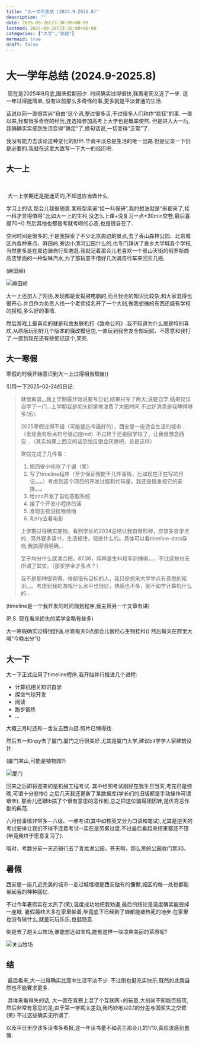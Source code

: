```yaml
---
title: "大一学年总结 (2024.9-2025.8)"
description: ""
date: 2025-09-26T23:38:00+08:00
lastmod: 2025-09-26T23:38:00+08:00
categories: ["大学","总结"]
mermaid: true
draft: false
---
```

# 大一学年总结 (2024.9-2025.8)

​	现在是2025年9月底,国庆假期前夕. 时间确实过得很快,我离老死又近了一步. 这一年过得挺简单, 没有以前那么多奇怪的事,更多就是平淡普通的生活.

​	话说以前一直很崇尚“自由”这个词,整过很多活,干过很多人们称作“疯狂”的事. 一直以来,我有很多奇怪的经历,连选择参加高考上大学也是概率使然. 但是进入大一后,我确确实实感到生活变得“确定”了,换句话说,一切变得“正常”了. <span class="secret-placeholder" data-id="54f11c83a1db5a4298c3a162ac30cfd170452e3b38e1b346e87ec07f409aa658"></span>

​	我没有能力去谈论这种变化的好坏.毕竟平淡总是生活的唯一出路.<span class="secret-placeholder" data-id="0eaf4c8c2c1e474c183f9cd75c709cc3333c7d1bc0b80173005b5020b052e1a3"></span>但是记录一下仍是必要的.我就在这里大致写一下大一的经历吧.

## 大一上

​	<span class="secret-placeholder" data-id="d3de98c1c1bd1d6722d7e84ce1fc85e7d59bb311f4f430f7c54c1025cb3b62d8"></span>

​	大一上学期还是挺迷茫的,不知道应当做什么.

​	学习上的话,那会儿我很随意.某班型承诺“挂一科保研”,我的想法就是“来都来了,挂一科才显得值得”.比如大一上的生科,没怎么上课+没复习一点+30min交卷,最后喜提70+() 然后其他也都是考就考呗的心态,也是很自在了.

​	空闲时间是很多的,于是我探索了不少北京周边的景点,去了香山森林公园、北京城区内各种景点、麻田岭,旁边小清河公园什么的,也专门拜访了良乡大学城各个学校,当然更多是在周边骑自行车瞎逛.我就记着那会儿老喜欢一个房山天街的俄罗斯商品店里面的一种梨味汽水,为了那玩意不惜好几次骑自行车来回买几瓶.

(麻田岭)

![麻田岭](https://blog-cdn.yht.life/blog/202509262347467.jpg)

​	大一上还加入了网协,发现都是爱捣鼓电脑的,而且我会的知识比较杂,和大家混得也很开心.并且作为负责人找一个老师挂名开了一个大创,做我想搞的东西还能有学校的报销,多么好的事情.

​	然后游戏上最喜欢的就是和舍友联机打《致命公司》.我不知道为什么就是特别喜欢,从原版玩到好几个版本的魔改模组包,一直玩到我舍友全部玩腻、不愿意和我打了.一直到现在还有些惦记这个,笑死.



## 大一寒假

寒假的时候开始意识到大一上过得相当颓废() 

引用一下2025-02-24的日记:

>  就很离谱,,,我上学期最开始说要写日记,结果只写了两天;说要自学,结果仅仅自学了一门...上学期我是彻头彻尾地浪费了大把时间,不过好消息是我睡得够多(乐).
>
>   2025寒假过得不错（可能是迄今最好的），西安是一座适合生活的城市...（发现我有标点符号强迫症md）不过终于还是回学校了，让我很想念西安...（其实如果上西交的话恐怕反倒会厌倦吧，总是这样）
>
>   寒假完成了几件事：
>
> 1. 把西安小吃吃了个遍（笑）
> 2. 写了timeline程序（至少保证我能干几件事情，比如现在正在写的日记。。。）考虑到这个项目的开发过程和代码量，我还是很重视它的安排。。。
> 3. 给zzz开发了自动答题系统 
> 4. 接了个开发小程序的活 
> 5. 发现生物没挂哈哈哈
> 6. 和sry去看电影
>
>   上学期过得确实废物，看到学长的2024总结让我自惭形秽，应该多自学点的...另外要多读书，生活规律，锻炼什么的。具体可以看timeline-data存档,我搞得很明确...
>
>   至于均分什么就凑合把，87.36，纯粹是生科和军训搞得，，，不过这些也无所谓了其实。（那奖学金才多点？）
>
>   我不是那种很卷得，啥都很有目标的人，我只是想来大学学点有意思的知识。。。考虑到我的游戏什么水平也很烂，快感也不多，倒不如学计算机什么的...

(timeline是一个我开发的时间规划程序,我主页另一个文章有讲)

(P.S. 现在看来损失的奖学金略有些多)

大一寒假确实过得很舒适,尽管每天0点那会儿很担心生物挂科() 然后每天在群里大喊“今晚出分”()

## 大一下

大一下正式应用了timeline程序,我开始并行推进几个进程:

+ 计算机相关知识自学
+ 探空气球开发
+ 阅读
+ 跑步锻炼
+ ...

大概三月时还和一舍友去西山逛.照片已懒得找.

然后五一和npy去了厦门.<span class="secret-placeholder" data-id="4db7a1d07928d0644c6288f61680694a3b541cf147dd537353d290dcac626138"></span>厦门之行很美好.尤其是厦门大学,建议bit学学人家建筑设计.

(厦门某山,可能是植物园?)

![厦门](https://blog-cdn.yht.life/blog/202509262347468.jpg)

回来之后即将迎来的是机械工程考试. 其中绘图考试刚好在我生日当天,考完已是傍晚,可谓十分悲惨() 之后几天我还更新了某数据库(学长们的旧版都是手动操作可谓艰辛). 那会儿还跟lb搞了个很有意思的恶作剧,总之把这位骗得团团转,是优秀恶作剧的典范.

六月份事情非常多--六级、一堆考试(其中如核英又分为口语和笔试),尤其是逆天的考试安排让我们不得不连着考试--实在是劳累过度.不过最后看起来结果都还不错(毕竟我终于愿意复习了).

哦对，考数分前一天还骑行去了青龙湖公园，苍天啊，那么荒的公园收门票30。

## 暑假

西安是一座几近完美的城市--走过城墙根是西安独有的慵懒,城区的每一处也都能带起我的种种回忆.

不过今年暑假实在太热了(笑),温度成功地把我劝退,最后的结论是温度确实能毁掉一座城. 暑假最终大多在家里躲着,毕竟底下已经到了蝉都能被热死的地步.在家里也没有做什么,就是玩玩乐乐,也挺随意.

倒是去了趟关山牧场,谁能想近如宝鸡,能有这样一块凉爽美丽的草原呢?

![关山牧场](https://blog-cdn.yht.life/blog/202509262347469.jpeg)

## 结

​	最后看来,大一过得确实比高中生活平淡不少. 不过倒也挺充实快乐,既然如此我自然也不能奢求更多.  

​	具体来看得失的话, 大一我在竞赛上混了个互联网+的玩意,大创尚不知能否结项,然后非常有意思的是,由于第一学期太差劲,我巧妙地以0.1的分差与国奖失之交臂(笑) 不过这些确实无所谓了. 

​	以及平日里应该多读书多看报,这一年读书量不如高三那会儿的1/10,真应该感到羞愧.